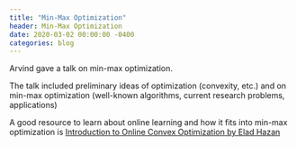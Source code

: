```yaml
---
title: "Min-Max Optimization"
header: Min-Max Optimization
date: 2020-03-02 00:00:00 -0400
categories: blog
---
```


Arvind gave a talk on min-max optimization.

The talk included preliminary ideas of optimization (convexity, etc.) and on min-max optimization (well-known algorithms, current research problems, applications)

A good resource to learn about online learning and how it fits into min-max optimization is <a href = "https://ocobook.cs.princeton.edu/OCObook.pdf">Introduction to Online Convex Optimization by Elad Hazan</a>

